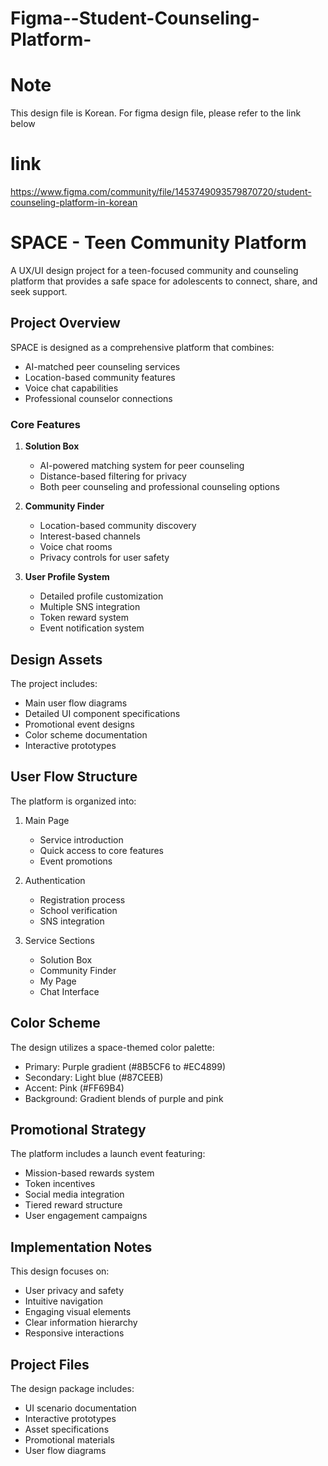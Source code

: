 # Figma--Student-Counseling-Platform-

# Note 
This design file is Korean. For figma design file, please refer to the link below 
# link
https://www.figma.com/community/file/1453749093579870720/student-counseling-platform-in-korean

# SPACE - Teen Community Platform

A UX/UI design project for a teen-focused community and counseling platform that provides a safe space for adolescents to connect, share, and seek support.

## Project Overview

SPACE is designed as a comprehensive platform that combines:
- AI-matched peer counseling services
- Location-based community features
- Voice chat capabilities
- Professional counselor connections

### Core Features

1. **Solution Box**
   - AI-powered matching system for peer counseling
   - Distance-based filtering for privacy
   - Both peer counseling and professional counseling options

2. **Community Finder**
   - Location-based community discovery
   - Interest-based channels
   - Voice chat rooms
   - Privacy controls for user safety

3. **User Profile System**
   - Detailed profile customization
   - Multiple SNS integration
   - Token reward system
   - Event notification system

## Design Assets

The project includes:
- Main user flow diagrams
- Detailed UI component specifications
- Promotional event designs
- Color scheme documentation
- Interactive prototypes

## User Flow Structure

The platform is organized into:
1. Main Page
   - Service introduction
   - Quick access to core features
   - Event promotions

2. Authentication
   - Registration process
   - School verification
   - SNS integration

3. Service Sections
   - Solution Box
   - Community Finder
   - My Page
   - Chat Interface

## Color Scheme

The design utilizes a space-themed color palette:
- Primary: Purple gradient (#8B5CF6 to #EC4899)
- Secondary: Light blue (#87CEEB)
- Accent: Pink (#FF69B4)
- Background: Gradient blends of purple and pink

## Promotional Strategy

The platform includes a launch event featuring:
- Mission-based rewards system
- Token incentives
- Social media integration
- Tiered reward structure
- User engagement campaigns

## Implementation Notes

This design focuses on:
- User privacy and safety
- Intuitive navigation
- Engaging visual elements
- Clear information hierarchy
- Responsive interactions

## Project Files

The design package includes:
- UI scenario documentation
- Interactive prototypes
- Asset specifications
- Promotional materials
- User flow diagrams
